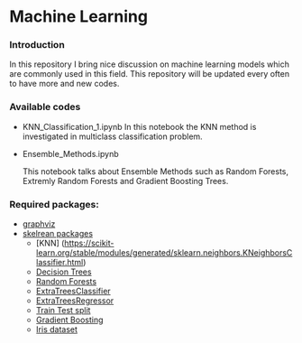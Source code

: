 # Machine Learning

### Introduction
In this repository I bring nice discussion on machine learning models which are commonly used in this field. This repository will be updated every often to have more and new codes. 

### Available codes
* KNN_Classification_1.ipynb
  In this notebook the KNN method is investigated in multiclass classification problem.

* Ensemble_Methods.ipynb

  This notebook talks about Ensemble Methods such as Random Forests, Extremly Random Forests and Gradient Boosting Trees.
  
### Required packages:
* [graphviz](https://pypi.org/project/graphviz/)
* [skelrean packages](https://scikit-learn.org/stable/index.html)
  * [KNN] (https://scikit-learn.org/stable/modules/generated/sklearn.neighbors.KNeighborsClassifier.html)
  * [Decision Trees](https://scikit-learn.org/stable/modules/tree.html)
  * [Random Forests](https://scikit-learn.org/stable/modules/generated/sklearn.ensemble.RandomForestClassifier.html)
  * [ExtraTreesClassifier](https://scikit-learn.org/stable/modules/generated/sklearn.ensemble.ExtraTreesClassifier.html#sklearn.ensemble.ExtraTreesClassifier) 
  * [ExtraTreesRegressor](https://scikit-learn.org/stable/modules/generated/sklearn.ensemble.ExtraTreesRegressor.html#sklearn.ensemble.ExtraTreesRegressor)
  * [Train Test split](https://scikit-learn.org/stable/modules/generated/sklearn.model_selection.train_test_split.html)
  * [Gradient Boosting](https://scikit-learn.org/stable/modules/ensemble.html#gradient-boosting)
  * [Iris dataset](https://scikit-learn.org/stable/modules/generated/sklearn.datasets.load_iris.html)
